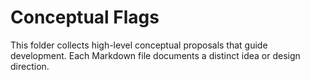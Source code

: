 # Conceptual Flags

This folder collects high-level conceptual proposals that guide development.
Each Markdown file documents a distinct idea or design direction.
